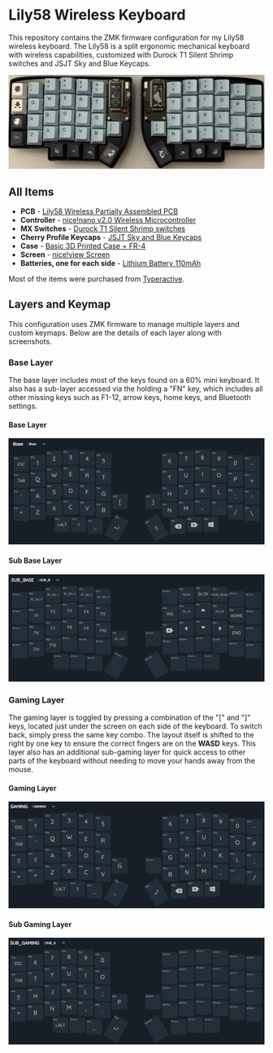 # Lily58 Wireless Keyboard

This repository contains the ZMK firmware configuration for my Lily58 wireless keyboard. The Lily58 is a split ergonomic mechanical keyboard with wireless capabilities, customized with Durock T1 Silent Shrimp switches and JSJT Sky and Blue Keycaps.

![Lily58 Wireless Keyboard](./assets/Keyboard_Picture.png)

## All Items
- **PCB** - [Lily58 Wireless Partially Assembled PCB](https://typeractive.xyz/products/lily58-partially-assembled-pcb)
- **Controller** - [nice!nano v2.0 Wireless Microcontroller](https://typeractive.xyz/products/nice-nano)
- **MX Switches** - [Durock T1 Silent Shrimp switches](https://www.amazon.ca/dp/B0BFQQJNX5)
- **Cherry Profile Keycaps** - [JSJT Sky and Blue Keycaps](https://www.amazon.ca/dp/B0B1D57TJY)
- **Case** - [Basic 3D Printed Case + FR-4](https://typeractive.xyz/products/lily58-case?variant=47879038566631)
- **Screen** - [nice!view Screen](https://typeractive.xyz/products/nice-view)
- **Batteries, one for each side** - [Lithium Battery 110mAh](https://www.aliexpress.us/item/1005005348368664.html?gatewayAdapt=4itemAdapt)


Most of the items were purchased from [Typeractive](https://typeractive.xyz).

## Layers and Keymap
This configuration uses ZMK firmware to manage multiple layers and custom keymaps. Below are the details of each layer along with screenshots.

### Base Layer
The base layer includes most of the keys found on a 60% mini keyboard. It also has a sub-layer accessed via the holding a "FN" key, which includes all other missing keys such as F1-12, arrow keys, home keys, and Bluetooth settings.

#### Base Layer
![Base Layer](./assets/Base_Layer.png)

#### Sub Base Layer
![Sub Base Layer](./assets/Sub_Base_Layer.png)

### Gaming Layer
The gaming layer is toggled by pressing a combination of the "[" and "]" keys, located just under the screen on each side of the keyboard. To switch back, simply press the same key combo. The layout itself is shifted to the right by one key to ensure the correct fingers are on the **WASD** keys. This layer also has an additional sub-gaming layer for quick access to other parts of the keyboard without needing to move your hands away from the mouse.

#### Gaming Layer
![Gaming Layer](./assets/Gaming_Layer.png)

#### Sub Gaming Layer
![Sub Gaming Layer](./assets/Sub_Gaming_Layer.png)
